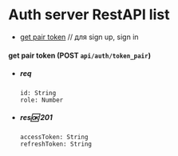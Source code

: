 # Auth server RestAPI list
 
 - [get pair token](#pairtoken) // для sign up, sign in

<a name="pairtoken"></a>

#### get pair token (POST `api/auth/token_pair`)

 * ##### req

       id: String
       role: Number
    
 * ##### res🆗 201

       accessToken: String
       refreshToken: String

<!-- --

<a name="login"></a>

#### log in (POST `api/auth/login`)

 * ##### req

       email: String
       password: String

 * ##### res🆗 200 + token

 * ##### res⛔️ 403 (неверные данные)

--

<a name="logout"></a>

#### log out (GET `api/auth/logout`)

 * ##### res🆗 200 (с удалением кук токена)

--

## User🧑‍💻

<a name="exist"></a>

#### exist (GET `api/user/exist`)

 * ##### query params (только один)

    - name: String
    - email: String

 * ##### res🆗 200

       exists: Boolean

-- -->
